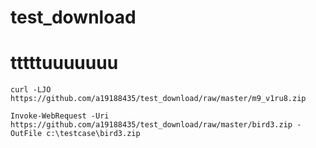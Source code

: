 # test_download
# tttttuuuuuuu
```
curl -LJO https://github.com/a19188435/test_download/raw/master/m9_v1ru8.zip
```
```
Invoke-WebRequest -Uri https://github.com/a19188435/test_download/raw/master/bird3.zip -OutFile c:\testcase\bird3.zip
```
